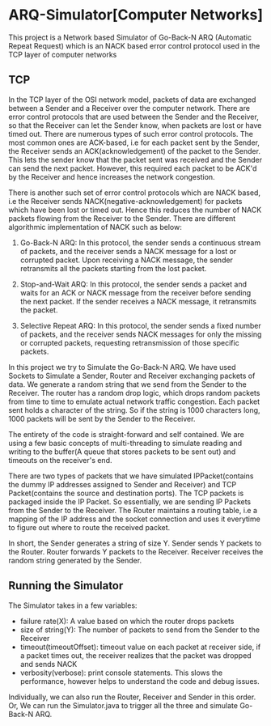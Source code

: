 # ARQ-Simulator[Computer Networks]
This project is a Network based Simulator of Go-Back-N ARQ (Automatic Repeat Request) which is an NACK based error control protocol used in the TCP layer of computer networks

## TCP
In the TCP layer of the OSI network model, packets of data are exchanged between a Sender and a Receiver over the computer network. There are error control protocols that are used between the Sender and the Receiver, so that the Receiver can let the Sender know, when packets are lost or have timed out. There are numerous types of such error control protocols. The most common ones are ACK-based, i.e for each packet sent by the Sender, the Receiver sends an ACK(acknowledgement) of the packet to the Sender. This lets the sender know that the packet sent was received and the Sender can send the next packet. However, this required each packet to be ACK'd by the Receiver and hence increases the network congestion. 

There is another such set of error control protocols which are NACK based, i.e the Receiver sends NACK(negative-acknowledgement) for packets which have been lost or timed out. Hence this reduces the number of NACK packets flowing from the Receiver to the Sender. There are different algorithmic implementation of NACK such as below:

1. Go-Back-N ARQ: In this protocol, the sender sends a continuous stream of packets, and the receiver sends a NACK message for a lost or corrupted packet. Upon receiving a NACK message, the sender retransmits all the packets starting from the lost packet.

2. Stop-and-Wait ARQ: In this protocol, the sender sends a packet and waits for an ACK or NACK message from the receiver before sending the next packet. If the sender receives a NACK message, it retransmits the packet.

3. Selective Repeat ARQ: In this protocol, the sender sends a fixed number of packets, and the receiver sends NACK messages for only the missing or corrupted packets, requesting retransmission of those specific packets.

In this project we try to Simulate the Go-Back-N ARQ. We have used Sockets to Simulate a Sender, Router and Receiver exchanging packets of data. We generate a random string that we send from the Sender to the Receiver. The router has a random drop logic, which drops random packets from time to time to emulate actual network traffic congestion. Each packet sent holds a character of the string. So if the string is 1000 characters long, 1000 packets will be sent by the Sender to the Receiver. 

The entirety of the code is straight-forward and self contained. We are using a few basic concepts of multi-threading to simulate reading and writing to the buffer(A queue that stores packets to be sent out) and timeouts on the receiver's end. 

There are two types of packets that we have simulated IPPacket(contains the dummy IP addresses assigned to Sender and Receiver) and TCP Packet(contains the source and destination ports). 
The TCP packets is packaged inside the IP Packet. So essentially, we are sending IP Packets from the Sender to the Receiver. The Router maintains a routing table, i.e a mapping of the IP address and the socket connection and uses it everytime to figure out where to route the received packet. 

In short, the Sender generates a string of size Y. Sender sends Y packets to the Router. Router forwards Y packets to the Receiver. Receiver receives the random string generated by the Sender. 

## Running the Simulator
The Simulator takes in a few variables:
- failure rate(X): A value based on which the router drops packets
- size of string(Y): The number of packets to send from the Sender to the Receiver
- timeout(timeoutOffset): timeout value on each packet at receiver side, if a packet times out, the receiver realizes that the packet was dropped and sends NACK
- verbosity(verbose): print console statements. This slows the performance, however helps to understand the code and debug issues.

Individually, we can also run the Router, Receiver and Sender in this order. 
Or, We can run the Simulator.java to trigger all the three and simulate Go-Back-N ARQ. 
